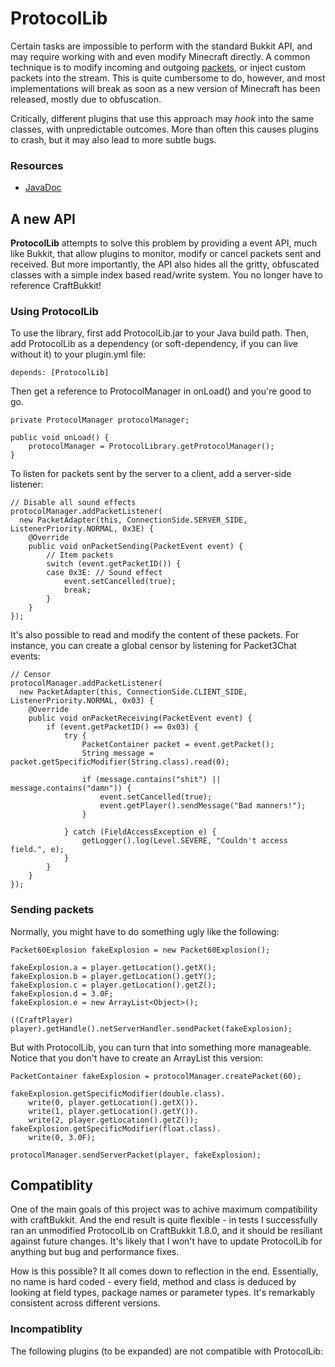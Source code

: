 ProtocolLib 
===========

Certain tasks are impossible to perform with the standard Bukkit API, and may require 
working with and even modify Minecraft directly. A common technique is to modify incoming 
and outgoing [packets](http://www.wiki.vg/Protocol), or inject custom packets into the
stream. This is quite cumbersome to do, however, and most implementations will break 
as soon as a new version of Minecraft has been released, mostly due to obfuscation.

Critically, different plugins that use this approach may _hook_ into the same classes, 
with unpredictable outcomes. More than often this causes plugins to crash, but it may also 
lead to more subtle bugs.


### Resources

* [JavaDoc](http://aadnk.github.com/ProtocolLib/Javadoc/) 


A new API
---------

__ProtocolLib__ attempts to solve this problem by providing a event API, much like Bukkit, 
that allow plugins to monitor, modify or cancel packets sent and received. But more importantly, 
the API also hides all the gritty, obfuscated classes with a simple index based read/write system. 
You no longer have to reference CraftBukkit!


### Using ProtocolLib

To use the library, first add ProtocolLib.jar to your Java build path. Then, add ProtocolLib
as a dependency (or soft-dependency, if you can live without it) to your plugin.yml file:

    depends: [ProtocolLib]

Then get a reference to ProtocolManager in onLoad() and you're good to go.

    private ProtocolManager protocolManager;
    
    public void onLoad() {
        protocolManager = ProtocolLibrary.getProtocolManager();
    }

To listen for packets sent by the server to a client, add a server-side listener:

    // Disable all sound effects
    protocolManager.addPacketListener(
      new PacketAdapter(this, ConnectionSide.SERVER_SIDE, ListenerPriority.NORMAL, 0x3E) {
        @Override
        public void onPacketSending(PacketEvent event) {
            // Item packets
            switch (event.getPacketID()) {
            case 0x3E: // Sound effect
                event.setCancelled(true);
                break;
            }
        }
    });


It's also possible to read and modify the content of these packets. For instance, you can create a global
censor by listening for Packet3Chat events:

    // Censor
    protocolManager.addPacketListener(
      new PacketAdapter(this, ConnectionSide.CLIENT_SIDE, ListenerPriority.NORMAL, 0x03) {
        @Override
        public void onPacketReceiving(PacketEvent event) {
            if (event.getPacketID() == 0x03) {
                try {
                    PacketContainer packet = event.getPacket();
                    String message = packet.getSpecificModifier(String.class).read(0);
                    
                    if (message.contains("shit") || message.contains("damn")) {
                        event.setCancelled(true);
                        event.getPlayer().sendMessage("Bad manners!");
                    }
                    		
                } catch (FieldAccessException e) {
                    getLogger().log(Level.SEVERE, "Couldn't access field.", e);
                }
            }
        }
    });


### Sending packets

Normally, you might have to do something ugly like the following:

    Packet60Explosion fakeExplosion = new Packet60Explosion();
    	
    fakeExplosion.a = player.getLocation().getX();
    fakeExplosion.b = player.getLocation().getY();
    fakeExplosion.c = player.getLocation().getZ();
    fakeExplosion.d = 3.0F;
    fakeExplosion.e = new ArrayList<Object>();

    ((CraftPlayer) player).getHandle().netServerHandler.sendPacket(fakeExplosion);

But with ProtocolLib, you can turn that into something more manageable. Notice that 
you don't have to create an ArrayList this version:

    PacketContainer fakeExplosion = protocolManager.createPacket(60);
    
    fakeExplosion.getSpecificModifier(double.class).
        write(0, player.getLocation().getX()).
        write(1, player.getLocation().getY()).
        write(2, player.getLocation().getZ());
    fakeExplosion.getSpecificModifier(float.class).
        write(0, 3.0F);
    
    protocolManager.sendServerPacket(player, fakeExplosion);


Compatiblity
------------

One of the main goals of this project was to achive maximum compatibility with craftBukkit. And the end
result is quite flexible - in tests I successfully ran an unmodified ProtocolLib on CraftBukkit 1.8.0, and
it should be resiliant against future changes. It's likely that I won't have to update ProtocolLib for
anything but bug and performance fixes. 

How is this possible? It all comes down to reflection in the end. Essentially, no name is hard coded - 
every field, method and class is deduced by looking at field types, package names or parameter
types. It's remarkably consistent across different versions.


### Incompatiblity

The following plugins (to be expanded) are not compatible with ProtocolLib:
